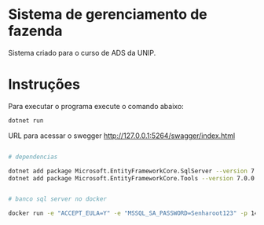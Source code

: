 # Sistema de gerenciamento de fazenda

Sistema criado para o curso de ADS da UNIP.

# Instruções

Para executar o programa execute o comando abaixo:

```sh
dotnet run
```

URL para acessar o swegger
http://127.0.0.1:5264/swagger/index.html




```sh

# dependencias

dotnet add package Microsoft.EntityFrameworkCore.SqlServer --version 7.0.0
dotnet add package Microsoft.EntityFrameworkCore.Tools --version 7.0.0

```



```sh

# banco sql server no docker

docker run -e "ACCEPT_EULA=Y" -e "MSSQL_SA_PASSWORD=Senharoot123" -p 1433:1433 -d mcr.microsoft.com/mssql/server:2022-latest

```

